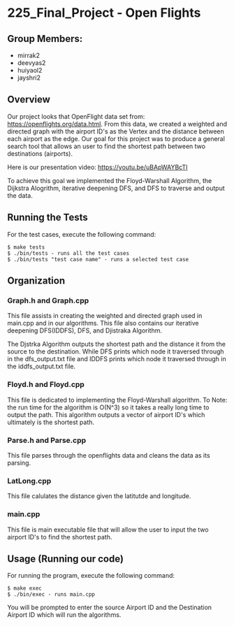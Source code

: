 # 225_Final_Project - Open Flights 

## Group Members: 
- mirrak2
- deevyas2
- huiyaol2
- jayshri2

## Overview 
Our project looks that OpenFlight data set from: https://openflights.org/data.html. From this data, we created a weighted and directed graph with the airport ID's as the Vertex and the distance between each airport as the edge. Our goal for this project was to produce a general search tool that allows an user to find the shortest path between two destinations (airports). 

Here is our presentation video: https://youtu.be/uBApWAYBcTI

To achieve this goal we implemented the Floyd-Warshall Algorithm, the Dijkstra Alogrithm, iterative deepening DFS, and DFS to traverse and output the data.

## Running the Tests
For the test cases, execute the following command: 

    $ make tests
    $ ./bin/tests - runs all the test cases 
    $ ./bin/tests "test case name" - runs a selected test case


## Organization 
### Graph.h and Graph.cpp
This file assists in creating the weighted and directed graph used in main.cpp and in our algorithms. This file also contains our iterative deepening DFS(IDDFS), DFS, and Djistraka Algorithm. 

The Djstrka Algorithm outputs the shortest path and the distance it from the source to the destination. While DFS prints which node it traversed through in the dfs_output.txt file and IDDFS prints which node it traversed through in the iddfs_output.txt file. 

### Floyd.h and Floyd.cpp
This file is dedicated to implementing the Floyd-Warshall algorithm. To Note: the run time for the algorithm is O(N^3) so it takes a really long time to output the path. This algorithm outputs a vector of airport ID's which ultimately is the shortest path. 

### Parse.h and Parse.cpp
This file parses through the openflights data and cleans the data as its parsing. 

### LatLong.cpp
This file calulates the distance given the latitutde and longitude. 

### main.cpp
This file is main executable file that will allow the user to input the two airport ID's to find the shortest path. 

## Usage (Running our code)
For running the program, execute the following command: 

    $ make exec
    $ ./bin/exec - runs main.cpp
    
You will be prompted to enter the source Airport ID and the Destination Airport ID which will run the algorithms.
